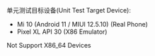 单元测试目标设备(Unit Test Target Device):

- Mi 10 (Android 11 / MIUI 12.5.10) (Real Phone)
- Pixel XL API 30 (X86 Emulator)

Not Support X86_64 Devices